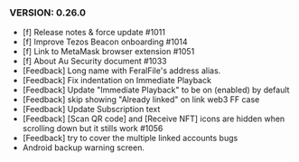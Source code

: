 ### VERSION: 0.26.0
- [f] Release notes & force update #1011
- [f] Improve Tezos Beacon onboarding #1014
- [f] Link to MetaMask browser extension #1051
- [f] About Au Security document #1033
- [Feedback] Long name with FeralFile's address alias.
- [Feedback] Fix indentation on Immediate Playback
- [Feedback] Update "Immediate Playback" to be on (enabled) by default
- [Feedback] skip showing "Already linked" on link web3 FF case
- [Feedback] Update Subscription text 
- [Feedback] [Scan QR code] and [Receive NFT] icons are hidden when scrolling down but it stills work #1056
- [Feedback] try to cover the multiple linked accounts bugs
- Android backup warning screen.
